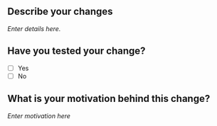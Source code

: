 Describe your changes
--

_Enter details here._

Have you tested your change?
--

- [ ] Yes
- [ ] No

What is your motivation behind this change?
--

_Enter motivation here_